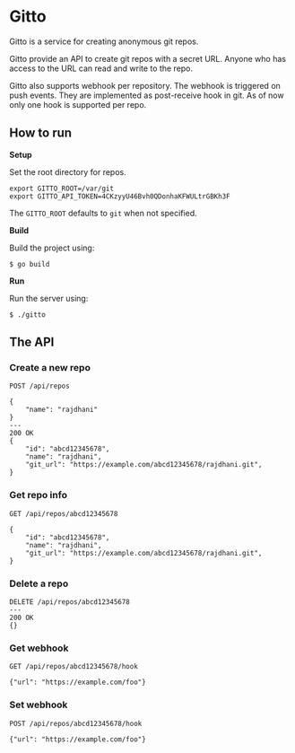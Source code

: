# Gitto

Gitto is a service for creating anonymous git repos.

Gitto provide an API to create git repos with a secret URL. Anyone
who has access to the URL can read and write to the repo.

Gitto also supports webhook per repository. The webhook is triggered on push events. They are implemented as post-receive hook in git. As of now only one hook is supported per repo.

## How to run

**Setup**

Set the root directory for repos.

```
export GITTO_ROOT=/var/git
export GITTO_API_TOKEN=4CKzyyU46Bvh0QDonhaKFWULtrGBKh3F
```

The `GITTO_ROOT` defaults to `git` when not specified.

**Build**

Build the project using:

```
$ go build
```

**Run**

Run the server using:


```
$ ./gitto
```

## The API

### Create a new repo

```
POST /api/repos

{
    "name": "rajdhani"
}
---
200 OK
{
    "id": "abcd12345678",
    "name": "rajdhani",
    "git_url": "https://example.com/abcd12345678/rajdhani.git",
}
```

### Get repo info

```
GET /api/repos/abcd12345678

{
    "id": "abcd12345678",
    "name": "rajdhani",
    "git_url": "https://example.com/abcd12345678/rajdhani.git",
}
```

### Delete a repo

```
DELETE /api/repos/abcd12345678
---
200 OK
{}
```

### Get webhook

```
GET /api/repos/abcd12345678/hook

{"url": "https://example.com/foo"}
```

### Set webhook

```
POST /api/repos/abcd12345678/hook

{"url": "https://example.com/foo"}
```
